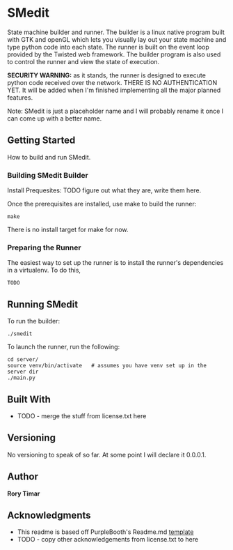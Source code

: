 # SMedit

State machine builder and runner. The builder is a linux native program built with GTK and openGL which lets you visually lay out your state machine and type python code into each state. The runner is built on the event loop provided by the Twisted web framework. The builder program is also used to control the runner and view the state of execution.

**SECURITY WARNING:** as it stands, the runner is designed to execute python code received over the network. THERE IS NO AUTHENTICATION YET. It will be added when I'm finished implementing all the major planned features.

Note: SMedit is just a placeholder name and I will probably rename it once I can come up with a better name.  

## Getting Started

How to build and run SMedit.

### Building SMedit Builder

Install Prequesites:  TODO  figure out what they are, write them here.

Once the prerequisites are installed, use make to build the runner:

```
make
```

There is no install target for make for now.


### Preparing the Runner

The easiest way to set up the runner is to install the runner's dependencies in a virtualenv. 
To do this, 
```
TODO
```

## Running SMedit

To run the builder:
```
./smedit
```

To launch the runner, run the following:

```
cd server/
source venv/bin/activate   # assumes you have venv set up in the server dir
./main.py
```

## Built With

* TODO - merge the stuff from license.txt here

## Versioning

No versioning to speak of so far. At some point I will declare it 0.0.0.1.

## Author

**Rory Timar**


## Acknowledgments

* This readme is based off PurpleBooth's Readme.md [template](https://gist.github.com/PurpleBooth/109311bb0361f32d87a2#file-readme-template-md)
* TODO - copy other acknowledgements from license.txt to here


